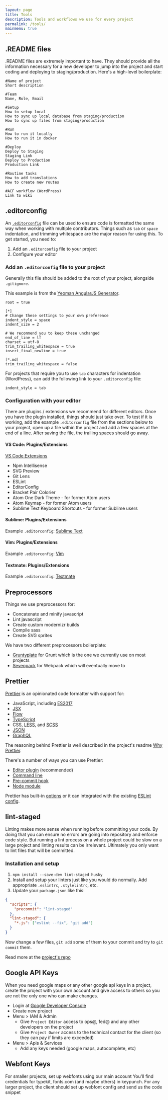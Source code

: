 ```yaml
---
layout: page
title: Tools
description: Tools and workflows we use for every project
permalink: /tools/
mainmenu: true
---
```


## .README files

.README files are extremely important to have. They should provide all the information necessary for a new developer to jump into the project and start coding and deploying to staging/production. Here's a high-level boilerplate:

```
#Name of project
Short description

#Team
Name, Role, Email

#Setup
How to setup local
How to sync up local database from staging/production
How to sync up files from staging/production

#Run
How to run it locally
How to run it in docker

#Deploy
Deploy to Staging
Staging Link
Deploy to Production
Production Link

#Routine tasks
How to add translations
How to create new routes

#ACF workflow (WordPress)
Link to wiki
```

## .editorconfig

An [`.editorconfig`](http://editorconfig.org/) file can be used to ensure code is formatted the same way when working with multiple contributors.  Things such as `tab` or `space` indentation, and trimming whitespace are the major reason for using this.  To get started, you need to:

  1. Add an `.editorconfig` file to your project
  2. Configure your editor

### Add an `.editorconfig` file to your project
Generally this file should be added to the root of your project, alongside `.gitignore`.

This example is from the [Yeoman AngularJS Generator](https://github.com/yeoman/generator-angular).  

```
root = true

[*]
# Change these settings to your own preference
indent_style = space
indent_size = 2

# We recommend you to keep these unchanged
end_of_line = lf
charset = utf-8
trim_trailing_whitespace = true
insert_final_newline = true

[*.md]
trim_trailing_whitespace = false
```

For projects that require you to use `tab` characters for indentation (WordPress), can add the following link to your `.editorconfig` file:

```
indent_style = tab
```

### Configuration with your editor

There are plugins / extensions we recommend for different editors.
Once you have the plugin installed, things should just take over.  To test if it is working, add the example `.editorconfig` file from the sections below to your project, open up a file within the project and add a few spaces at the end of a line.  After saving the file, the trailing spaces should go away.

#### VS Code: Plugins/Extensions
[VS Code Extensions](https://marketplace.visualstudio.com/vscode)
* Npm Intellisense
* SVG Preview
* Git Lens
* ESLint
* EditorConfig
* Bracket Pair Colorier
* Atom One Dark Theme - for former Atom users
* Atom Keymap - for former Atom users
* Sublime Text Keyboard Shortcuts - for former Sublime users

#### Sublime: Plugins/Extensions
Example `.editorconfig`: [Sublime Text](https://github.com/sindresorhus/editorconfig-sublime#readme)

#### Vim: Plugins/Extensions
Example `.editorconfig`: [Vim](https://github.com/editorconfig/editorconfig-vim#readme)

#### Textmate: Plugins/Extensions
Example `.editorconfig`: [Textmate](https://github.com/Mr0grog/editorconfig-textmate#readme)


## Preprocessors

Things we use preprocessors for:

  - Concatenate and minify javascript
  - Lint javascript
  - Create custom modernizr builds
  - Compile sass
  - Create SVG sprites

We have two different preprocessors boilerplate:

* [Gruntyplate](https://github.com/domain7/gruntyplate) for Grunt which is the one we currently use on most projects
* [Sevenpack](https://github.com/domain7/sevenpack) for Webpack which will eventually move to


## Prettier

[Prettier](https://github.com/prettier/prettier) is an opinionated code formatter with support for:
* JavaScript, including [ES2017](https://github.com/tc39/proposals/blob/master/finished-proposals.md)
* [JSX](https://facebook.github.io/jsx/)
* [Flow](https://flow.org/)
* [TypeScript](https://www.typescriptlang.org/)
* CSS, [LESS](http://lesscss.org/), and [SCSS](http://sass-lang.com)
* [JSON](http://json.org/)
* [GraphQL](http://graphql.org/)

The reasoning behind Prettier is well described in the project's readme [Why Prettier](https://github.com/prettier/prettier/blob/master/README.md#why-prettier).

There's a number of ways you can use Prettier:
- [Editor plugin](https://github.com/prettier/prettier#editor-integration) (recommended)
- [Command line](https://github.com/prettier/prettier#cli)
- [Pre-commit hook](https://github.com/prettier/prettier#pre-commit-hook)
- [Node module](https://github.com/prettier/prettier#api)

Prettier has built-in [options](https://github.com/prettier/prettier#options) or it can integrated with the existing [ESLint config](https://github.com/prettier/prettier#eslint).


## lint-staged

Linting makes more sense when running before committing your code. By doing that you can ensure no errors are going into repository and enforce code style. But running a lint process on a whole project could be slow on a large project and linting results can be irrelevant. Ultimately you only want to lint files that will be committed.

### Installation and setup

1. `npm install --save-dev lint-staged husky`
1. Install and setup your linters just like you would do normally. Add appropriate `.eslintrc`, `.stylelintrc`, etc.
1. Update your `package.json` like this:
  ```json
  {
    "scripts": {
      "precommit": "lint-staged"
    },
    "lint-staged": {
      "*.js": ["eslint --fix", "git add"]
    }
  }
  ```

Now change a few files, `git add` some of them to your commit and try to `git commit` them.

Read more at the [project's repo](https://github.com/okonet/lint-staged)

## Google API Keys

When you need google maps or any other google api keys in a project, create the project with your own account and give access to others so you are not the only one who can make changes.
- Login at [Google Developer Console](https://console.cloud.google.com/cloud-resource-managerCreate)
- Create new project
- Menu > IAM & Admin
  - Give `Project Editor` access to ops@, fed@ and any other developers on the project
  - Give `Project Owner` access to the technical contact for the client (so they can pay if limits are exceeded)
- Menu > Apis & Services
  - Add any keys needed (google maps, autocomplete, etc)

## Webfont Keys
For smaller projects, set up webfonts using our main account You'll find credentials for typekit, fonts.com (and maybe others) in keypunch.  For any larger project, the client should set up webfont config and send us the code snippet

